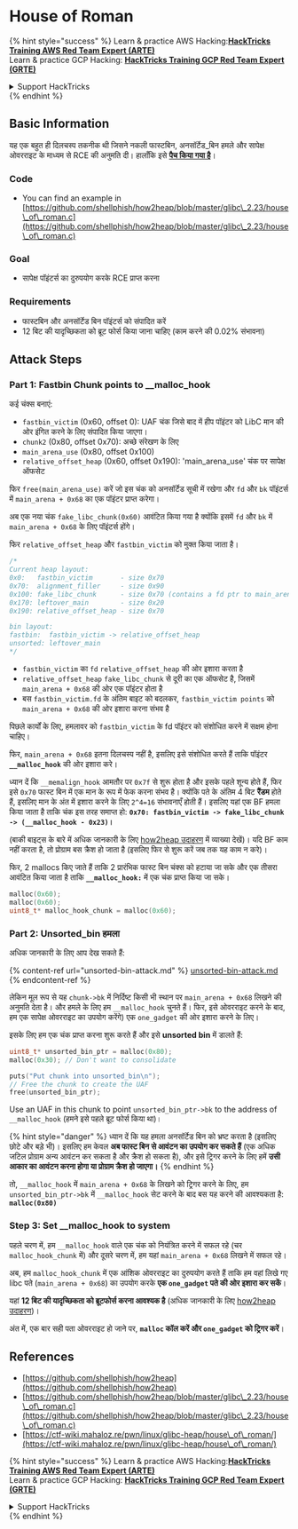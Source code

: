 # House of Roman

{% hint style="success" %}
Learn & practice AWS Hacking:<img src="/.gitbook/assets/arte.png" alt="" data-size="line">[**HackTricks Training AWS Red Team Expert (ARTE)**](https://training.hacktricks.xyz/courses/arte)<img src="/.gitbook/assets/arte.png" alt="" data-size="line">\
Learn & practice GCP Hacking: <img src="/.gitbook/assets/grte.png" alt="" data-size="line">[**HackTricks Training GCP Red Team Expert (GRTE)**<img src="/.gitbook/assets/grte.png" alt="" data-size="line">](https://training.hacktricks.xyz/courses/grte)

<details>

<summary>Support HackTricks</summary>

* Check the [**subscription plans**](https://github.com/sponsors/carlospolop)!
* **Join the** 💬 [**Discord group**](https://discord.gg/hRep4RUj7f) or the [**telegram group**](https://t.me/peass) or **follow** us on **Twitter** 🐦 [**@hacktricks\_live**](https://twitter.com/hacktricks\_live)**.**
* **Share hacking tricks by submitting PRs to the** [**HackTricks**](https://github.com/carlospolop/hacktricks) and [**HackTricks Cloud**](https://github.com/carlospolop/hacktricks-cloud) github repos.

</details>
{% endhint %}

## Basic Information

यह एक बहुत ही दिलचस्प तकनीक थी जिसने नकली फास्टबिन, अनसॉर्टेड\_बिन हमले और सापेक्ष ओवरराइट के माध्यम से RCE की अनुमति दी। हालाँकि इसे [**पैच किया गया है**](https://sourceware.org/git/?p=glibc.git;a=commitdiff;h=b90ddd08f6dd688e651df9ee89ca3a69ff88cd0c)।

### Code

* You can find an example in [https://github.com/shellphish/how2heap/blob/master/glibc\_2.23/house\_of\_roman.c](https://github.com/shellphish/how2heap/blob/master/glibc\_2.23/house\_of\_roman.c)

### Goal

* सापेक्ष पॉइंटर्स का दुरुपयोग करके RCE प्राप्त करना

### Requirements

* फास्टबिन और अनसॉर्टेड बिन पॉइंटर्स को संपादित करें
* 12 बिट की यादृच्छिकता को ब्रूट फोर्स किया जाना चाहिए (काम करने की 0.02% संभावना)

## Attack Steps

### Part 1: Fastbin Chunk points to \_\_malloc\_hook

कई चंक्स बनाएं:

* `fastbin_victim` (0x60, offset 0): UAF चंक जिसे बाद में हीप पॉइंटर को LibC मान की ओर इंगित करने के लिए संपादित किया जाएगा।
* `chunk2` (0x80, offset 0x70): अच्छे संरेखण के लिए
* `main_arena_use` (0x80, offset 0x100)
* `relative_offset_heap` (0x60, offset 0x190): 'main\_arena\_use' चंक पर सापेक्ष ऑफसेट

फिर `free(main_arena_use)` करें जो इस चंक को अनसॉर्टेड सूची में रखेगा और `fd` और `bk` पॉइंटर्स में `main_arena + 0x68` का एक पॉइंटर प्राप्त करेगा।

अब एक नया चंक `fake_libc_chunk(0x60)` आवंटित किया गया है क्योंकि इसमें `fd` और `bk` में `main_arena + 0x68` के लिए पॉइंटर्स होंगे।

फिर `relative_offset_heap` और `fastbin_victim` को मुक्त किया जाता है।
```c
/*
Current heap layout:
0x0:   fastbin_victim       - size 0x70
0x70:  alignment_filler     - size 0x90
0x100: fake_libc_chunk      - size 0x70 (contains a fd ptr to main_arena + 0x68)
0x170: leftover_main        - size 0x20
0x190: relative_offset_heap - size 0x70

bin layout:
fastbin:  fastbin_victim -> relative_offset_heap
unsorted: leftover_main
*/
```
* &#x20;`fastbin_victim` का `fd` `relative_offset_heap` की ओर इशारा करता है
* &#x20;`relative_offset_heap` `fake_libc_chunk` से दूरी का एक ऑफसेट है, जिसमें `main_arena + 0x68` की ओर एक पॉइंटर होता है
* बस `fastbin_victim.fd` के अंतिम बाइट को बदलकर, `fastbin_victim points` को `main_arena + 0x68` की ओर इशारा करना संभव है

पिछले कार्यों के लिए, हमलावर को `fastbin_victim` के fd पॉइंटर को संशोधित करने में सक्षम होना चाहिए।

फिर, `main_arena + 0x68` इतना दिलचस्प नहीं है, इसलिए इसे संशोधित करते हैं ताकि पॉइंटर **`__malloc_hook`** की ओर इशारा करे।

ध्यान दें कि `__memalign_hook` आमतौर पर `0x7f` से शुरू होता है और इसके पहले शून्य होते हैं, फिर इसे `0x70` फास्ट बिन में एक मान के रूप में फेक करना संभव है। क्योंकि पते के अंतिम 4 बिट **रैंडम** होते हैं, इसलिए मान के अंत में इशारा करने के लिए `2^4=16` संभावनाएँ होती हैं। इसलिए यहां एक BF हमला किया जाता है ताकि चंक इस तरह समाप्त हो: **`0x70: fastbin_victim -> fake_libc_chunk -> (__malloc_hook - 0x23)`।**

(बाकी बाइट्स के बारे में अधिक जानकारी के लिए [how2heap](https://github.com/shellphish/how2heap/blob/master/glibc\_2.23/house\_of\_roman.c)[ उदाहरण](https://github.com/shellphish/how2heap/blob/master/glibc\_2.23/house\_of\_roman.c) में व्याख्या देखें)। यदि BF काम नहीं करता है, तो प्रोग्राम बस क्रैश हो जाता है (इसलिए फिर से शुरू करें जब तक यह काम न करे)।

फिर, 2 mallocs किए जाते हैं ताकि 2 प्रारंभिक फास्ट बिन चंक्स को हटाया जा सके और एक तीसरा आवंटित किया जाता है ताकि **`__malloc_hook:`** में एक चंक प्राप्त किया जा सके।
```c
malloc(0x60);
malloc(0x60);
uint8_t* malloc_hook_chunk = malloc(0x60);
```
### Part 2: Unsorted\_bin हमला

अधिक जानकारी के लिए आप देख सकते हैं:

{% content-ref url="unsorted-bin-attack.md" %}
[unsorted-bin-attack.md](unsorted-bin-attack.md)
{% endcontent-ref %}

लेकिन मूल रूप से यह `chunk->bk` में निर्दिष्ट किसी भी स्थान पर `main_arena + 0x68` लिखने की अनुमति देता है। और हमले के लिए हम `__malloc_hook` चुनते हैं। फिर, इसे ओवरराइट करने के बाद, हम एक सापेक्ष ओवरराइट का उपयोग करेंगे) एक `one_gadget` की ओर इशारा करने के लिए।

इसके लिए हम एक चंक प्राप्त करना शुरू करते हैं और इसे **unsorted bin** में डालते हैं:
```c
uint8_t* unsorted_bin_ptr = malloc(0x80);
malloc(0x30); // Don't want to consolidate

puts("Put chunk into unsorted_bin\n");
// Free the chunk to create the UAF
free(unsorted_bin_ptr);
```
Use an UAF in this chunk to point `unsorted_bin_ptr->bk` to the address of `__malloc_hook` (हमने इसे पहले ब्रूट फोर्स किया था)।

{% hint style="danger" %}
ध्यान दें कि यह हमला अनसॉर्टेड बिन को भ्रष्ट करता है (इसलिए छोटे और बड़े भी)। इसलिए हम केवल **अब फास्ट बिन से आवंटन का उपयोग कर सकते हैं** (एक अधिक जटिल प्रोग्राम अन्य आवंटन कर सकता है और क्रैश हो सकता है), और इसे ट्रिगर करने के लिए हमें **उसी आकार का आवंटन करना होगा या प्रोग्राम क्रैश हो जाएगा।**
{% endhint %}

तो, `__malloc_hook` में `main_arena + 0x68` के लिखने को ट्रिगर करने के लिए, हम `unsorted_bin_ptr->bk` में `__malloc_hook` सेट करने के बाद बस यह करने की आवश्यकता है: **`malloc(0x80)`**

### Step 3: Set \_\_malloc\_hook to system

पहले चरण में, हम `__malloc_hook` वाले एक चंक को नियंत्रित करने में सफल रहे (चर `malloc_hook_chunk` में) और दूसरे चरण में, हम यहां `main_arena + 0x68` लिखने में सफल रहे।

अब, हम `malloc_hook_chunk` में एक आंशिक ओवरराइट का दुरुपयोग करते हैं ताकि हम वहां लिखे गए libc पते (`main_arena + 0x68`) का उपयोग करके **एक `one_gadget` पते की ओर इशारा कर सकें**।

यहां **12 बिट की यादृच्छिकता को ब्रूटफोर्स करना आवश्यक है** (अधिक जानकारी के लिए [how2heap](https://github.com/shellphish/how2heap/blob/master/glibc\_2.23/house\_of\_roman.c)[ उदाहरण](https://github.com/shellphish/how2heap/blob/master/glibc\_2.23/house\_of\_roman.c))।

अंत में, एक बार सही पता ओवरराइट हो जाने पर, **`malloc` कॉल करें और `one_gadget` को ट्रिगर करें**।

## References

* [https://github.com/shellphish/how2heap](https://github.com/shellphish/how2heap)
* [https://github.com/shellphish/how2heap/blob/master/glibc\_2.23/house\_of\_roman.c](https://github.com/shellphish/how2heap/blob/master/glibc\_2.23/house\_of\_roman.c)
* [https://ctf-wiki.mahaloz.re/pwn/linux/glibc-heap/house\_of\_roman/](https://ctf-wiki.mahaloz.re/pwn/linux/glibc-heap/house\_of\_roman/)

{% hint style="success" %}
Learn & practice AWS Hacking:<img src="/.gitbook/assets/arte.png" alt="" data-size="line">[**HackTricks Training AWS Red Team Expert (ARTE)**](https://training.hacktricks.xyz/courses/arte)<img src="/.gitbook/assets/arte.png" alt="" data-size="line">\
Learn & practice GCP Hacking: <img src="/.gitbook/assets/grte.png" alt="" data-size="line">[**HackTricks Training GCP Red Team Expert (GRTE)**<img src="/.gitbook/assets/grte.png" alt="" data-size="line">](https://training.hacktricks.xyz/courses/grte)

<details>

<summary>Support HackTricks</summary>

* Check the [**subscription plans**](https://github.com/sponsors/carlospolop)!
* **Join the** 💬 [**Discord group**](https://discord.gg/hRep4RUj7f) or the [**telegram group**](https://t.me/peass) or **follow** us on **Twitter** 🐦 [**@hacktricks\_live**](https://twitter.com/hacktricks\_live)**.**
* **Share hacking tricks by submitting PRs to the** [**HackTricks**](https://github.com/carlospolop/hacktricks) and [**HackTricks Cloud**](https://github.com/carlospolop/hacktricks-cloud) github repos.

</details>
{% endhint %}
